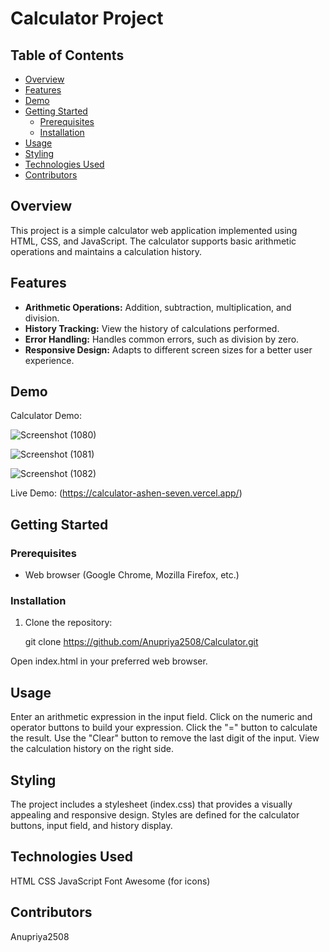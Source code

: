 # Calculator Project

## Table of Contents

- [Overview](#overview)
- [Features](#features)
- [Demo](#demo)
- [Getting Started](#getting-started)
  - [Prerequisites](#prerequisites)
  - [Installation](#installation)
- [Usage](#usage)
- [Styling](#styling)
- [Technologies Used](#technologies-used)
- [Contributors](#contributors)

## Overview

This project is a simple calculator web application implemented using HTML, CSS, and JavaScript. The calculator supports basic arithmetic operations and maintains a calculation history.

## Features

- **Arithmetic Operations:** Addition, subtraction, multiplication, and division.
- **History Tracking:** View the history of calculations performed.
- **Error Handling:** Handles common errors, such as division by zero.
- **Responsive Design:** Adapts to different screen sizes for a better user experience.

## Demo

Calculator Demo:

![Screenshot (1080)](https://github.com/Anupriya2508/Calculator/assets/89139657/46f72096-65f0-4b3e-b515-b0ba0358f20d)

![Screenshot (1081)](https://github.com/Anupriya2508/Calculator/assets/89139657/c32ca2bd-3e9a-43ae-aac6-70dac1ec6022)

![Screenshot (1082)](https://github.com/Anupriya2508/Calculator/assets/89139657/61413897-13df-42f8-8b0c-3afa5891a7c3)


Live Demo: (https://calculator-ashen-seven.vercel.app/)

## Getting Started

### Prerequisites

- Web browser (Google Chrome, Mozilla Firefox, etc.)

### Installation

1. Clone the repository:

   git clone https://github.com/Anupriya2508/Calculator.git

Open index.html in your preferred web browser.
## Usage
Enter an arithmetic expression in the input field.
Click on the numeric and operator buttons to build your expression.
Click the "=" button to calculate the result.
Use the "Clear" button to remove the last digit of the input.
View the calculation history on the right side.
## Styling
The project includes a stylesheet (index.css) that provides a visually appealing and responsive design. Styles are defined for the calculator buttons, input field, and history display.

## Technologies Used
HTML
CSS
JavaScript
Font Awesome (for icons)
## Contributors
Anupriya2508
